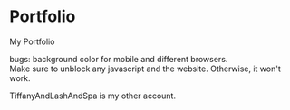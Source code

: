 # Portfolio
My Portfolio

bugs: background color for mobile and different browsers.<br>
Make sure to unblock any javascript and the website. Otherwise, it won't work.

TiffanyAndLashAndSpa is my other account.
